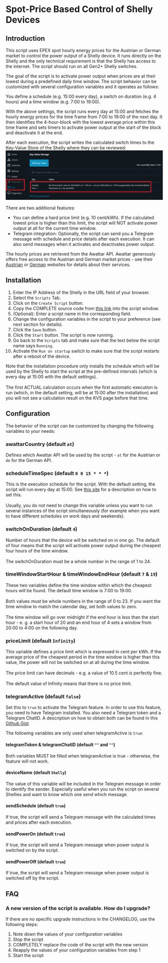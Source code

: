 # Spot-Price Based Control of Shelly Devices

## Introduction

This script uses EPEX spot hourly energy prices for the Austrian or German market to control the power
output of a Shelly device. It runs directly on the Shelly and the only technical requirement is that
the Shelly has access to the internet. The script should run on all Gen2+ Shelly switches.

The goal of the script is to activate power output when prices are at their lowest during a predefined
daily time window. The script behavior can be customized with several configuration variables and it
operates as follows:

You define a schedule (e.g. 15:00 every day), a switch on duration (e.g. 4 hours) and a time window
(e.g. 7:00 to 19:00).

With the above settings, the script runs every day at 15:00 and fetches the hourly energy prices for the
time frame from 7:00 to 19:00 of the next day. It then identifies the 4-hour-block with the lowest average
price within this time frame and sets timers to activate power output at the start of the block and deactivate
it at the end.

After each execution, the script writes the calculated switch times to the Key-Value Store of the Shelly where
they can be reviewed:
![KVS Message](./images/KVSMessage.png)

There are two additional features:
* You can define a hard price limit (e.g. 10 cent/kWh). If the calculated lowest price is higher than this
limit, the script will NOT activate power output at all for the current time window.
* Telegram integration: Optionally, the script can send you a Telegram message with schedule and price details
after each execution. It can also send messages when it activates and deactivates power output.

The hourly prices are retrieved from the Awattar API. Awattar generously offers free access to the Austrian
and German market prices - see their [Austrian](https://awattar.at) or [German](https://energy.tado.com)
websites for details about their services.

## Installation

<ol>
<li>Enter the IP Address of the Shelly in the URL field of your browser.</li>
<li>Select the <code>Scripts</code> Tab.  </li>
<li>Click on the <code>Create Script</code> button.  </li>
<li>Copy the COMPLETE source code from <a href="">this link</a> into the script window.  </li>
<li>(Optional): Enter a script name in the corresponding field.  </li>
<li>Change the configuration variables in the script to your preference (see next section for details).  </li>
<li>Click the <code>Save</code> button.  </li>
<li>Click the <code>Start</code> button. The script is now running.  </li>
<li>Go back to the <code>Scripts</code> tab and make sure that the text below the script name says <code>Running</code>.  </li>
<li>Activate the <code>Run on startup</code> switch to make sure that the script restarts after a reboot of the device.</li>
</ol>
Note that the installation procedure only installs the schedule which will be used by the Shelly to
start the script at the pre-defined intervals (which is every day at 15:00 with the default settings).
<br><br>
The first ACTUAL calculation occurs when the first automatic execution is run (which, in the default setting,
will be at 15:00 after the installation) and you will not see a calculation result on the KVS page before
that time.


## Configuration

The behavior of the script can be customized by changing the following variables to your needs:

### awattarCountry (default `at`)

Defines which Awattar API will be used by the script - `at` for the Austrian or `de` for the German API.

### scheduleTimeSpec (default `0 0 15 * * *`)

This is the execution schedule for the script. With the default setting, the script will run every day at 15:00.
See [this site](https://github.com/mongoose-os-libs/cron) for a description on how to set this.<br><br>
Usually, you do not need to change this variable unless you want to run several instances of the script
simultaneously (for example when you want to have different schedules on work days and weekends).

### switchOnDuration (default `4`)

Number of hours that the device will be switched on in one go. The default of four means that the script
will activate power output during the cheapest four hours of the time window.<br><br>
The switchOnDuration must be a whole number in the range of 1 to 24.

### timeWindowStartHour & timeWindowEndHour (default `7` & `19`)

These two variables define the time window within which the cheapest hours will be found. The default time
window is 7:00 to 19:00.<br><br>
Both values must be whole numbers in the range of 0 to 23. If you want the time window to match the calendar day, set both values to zero.<br><br>
The time window will go over midnight if the end hour is less than the start hour - e. g. a start hour of 20
and an end hour of 4 sets a window from 20:00 to 4:00 on the following day.

### priceLimit (default `Infinity`)

This variable defines a price limit which is expressed in cent per kWh. If the average price of the cheapest
period in the time window is higher than this value, the power will not be switched on at all during the time
window.<br><br>
The price limit can have decimals - e.g. a value of 10.5 cent is perfectly fine.<br><br>
The default value of Infinity means that there is no price limit.

### telegramActive (default `false`)
Set this to `true` to activate the Telegram feature. In order to use this feature, you need to have Telegram
installed. You also need a Telegram token and a Telegram ChatID. A description on how to obtain both can be
found in this [Github Gist](https://gist.github.com/nafiesl/4ad622f344cd1dc3bb1ecbe468ff9f8a).

The following variables are only used when telegramActive is `true`:

#### telegramToken & telegramChatID (default `""` and `""`)
Both variables MUST be filled when telegramActive is true - otherwise, the feature will not work.

#### deviceName (default `Shelly`)
The value of this variable will be included in the Telegram message in order to identify the sender. Especially
useful when you run the script on several Shellies and want to know which one send which message.

#### sendSchedule (default `true`)
If true, the script will send a Telegram message with the calculated times and prices after each execution.

#### sendPowerOn (default `true`)
If true, the script will send a Telegram message when power output is switched on by the script.

#### sendPowerOff (default `true`)
If true, the script will send a Telegram message when power output is switched off by the script.


## FAQ
### A new version of the script is available. How do I upgrade?
If there are no specific upgrade instructions in the CHANGELOG, use the following steps:
1. Note down the values of your configuration variables
2. Stop the script
3. COMPLETELY replace the code of the script with the new version
4. Reapply the values of your configuration variables from step 1
4. Start the script
